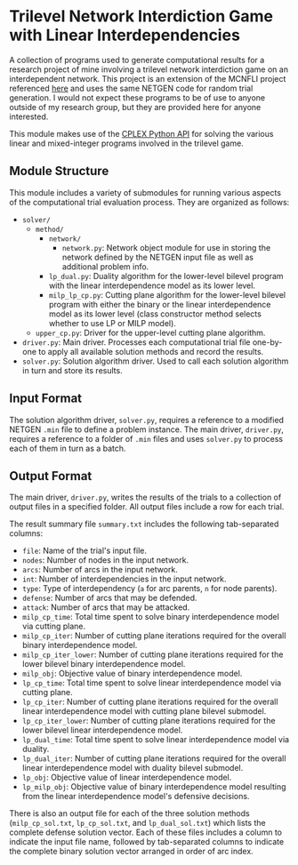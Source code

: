 # Trilevel Network Interdiction Game with Linear Interdependencies

A collection of programs used to generate computational results for a research project of mine involving a trilevel network interdiction game on an interdependent network. This project is an extension of the MCNFLI project referenced [here](https://github.com/adam-rumpf/mcnfli-trials) and uses the same NETGEN code for random trial generation. I would not expect these programs to be of use to anyone outside of my research group, but they are provided here for anyone interested.

This module makes use of the [CPLEX Python API](https://www.ibm.com/support/knowledgecenter/SSSA5P_12.7.1/ilog.odms.cplex.help/CPLEX/GettingStarted/topics/set_up/Python_setup.html) for solving the various linear and mixed-integer programs involved in the trilevel game.

## Module Structure

This module includes a variety of submodules for running various aspects of the computational trial evaluation process. They are organized as follows:

* `solver/`
  * `method/`
    * `network/`
      * `network.py`: Network object module for use in storing the network defined by the NETGEN input file as well as additional problem info.
    * `lp_dual.py`: Duality algorithm for the lower-level bilevel program with the linear interdependence model as its lower level.
    * `milp_lp_cp.py`: Cutting plane algorithm for the lower-level bilevel program with either the binary or the linear interdependence model as its lower level (class constructor method selects whether to use LP or MILP model).
  * `upper_cp.py`: Driver for the upper-level cutting plane algorithm.
* `driver.py`: Main driver. Processes each computational trial file one-by-one to apply all available solution methods and record the results.
* `solver.py`: Solution algorithm driver. Used to call each solution algorithm in turn and store its results.

## Input Format

The solution algorithm driver, `solver.py`, requires a reference to a modified NETGEN `.min` file to define a problem instance. The main driver, `driver.py`, requires a reference to a folder of `.min` files and uses `solver.py` to process each of them in turn as a batch.

## Output Format

The main driver, `driver.py`, writes the results of the trials to a collection of output files in a specified folder. All output files include a row for each trial.

The result summary file `summary.txt` includes the following tab-separated columns:

* `file`: Name of the trial's input file.
* `nodes`: Number of nodes in the input network.
* `arcs`: Number of arcs in the input network.
* `int`: Number of interdependencies in the input network.
* `type`: Type of interdependency (`a` for arc parents, `n` for node parents).
* `defense`: Number of arcs that may be defended.
* `attack`: Number of arcs that may be attacked.
* `milp_cp_time`: Total time spent to solve binary interdependence model via cutting plane.
* `milp_cp_iter`: Number of cutting plane iterations required for the overall binary interdependence model.
* `milp_cp_iter_lower`: Number of cutting plane iterations required for the lower bilevel binary interdependence model.
* `milp_obj`: Objective value of binary interdependence model.
* `lp_cp_time`: Total time spent to solve linear interdependence model via cutting plane.
* `lp_cp_iter`: Number of cutting plane iterations required for the overall linear interdependence model with cutting plane bilevel submodel.
* `lp_cp_iter_lower`: Number of cutting plane iterations required for the lower bilevel linear interdependence model.
* `lp_dual_time`: Total time spent to solve linear interdependence model via duality.
* `lp_dual_iter`: Number of cutting plane iterations required for the overall linear interdependence model with duality bilevel submodel.
* `lp_obj`: Objective value of linear interdependence model.
* `lp_milp_obj`: Objective value of binary interdependence model resulting from the linear interdependence model's defensive decisions.

There is also an output file for each of the three solution methods (`milp_cp_sol.txt`, `lp_cp_sol.txt`, and `lp_dual_sol.txt`) which lists the complete defense solution vector. Each of these files includes a column to indicate the input file name, followed by tab-separated columns to indicate the complete binary solution vector arranged in order of arc index.
